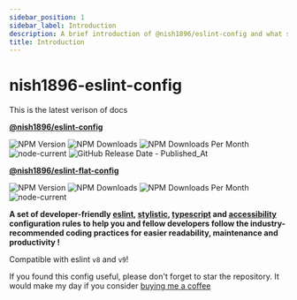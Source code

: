 ```yaml
---
sidebar_position: 1
sidebar_label: Introduction
description: A brief introduction of @nish1896/eslint-config and what sets of rules does it use.
title: Introduction
---
```


# nish1896-eslint-config

This is the latest verison of docs

**[@nish1896/eslint-config](https://www.npmjs.com/package/@nish1896/eslint-config)**

![NPM Version](https://img.shields.io/npm/v/%40nish1896%2Feslint-config)
![NPM Downloads](https://img.shields.io/npm/dt/%40nish1896%2Feslint-config)
![NPM Downloads Per Month](https://img.shields.io/npm/dm/%40nish1896%2Feslint-config?color=%23e0e063)
![node-current](https://img.shields.io/node/v/%40nish1896%2Feslint-config?color=%23e86267)
![GitHub Release Date - Published_At](https://img.shields.io/github/release-date/nishkohli96/eslint-config)

**[@nish1896/eslint-flat-config](https://www.npmjs.com/package/@nish1896/eslint-flat-config)**

![NPM Version](https://img.shields.io/npm/v/%40nish1896%2Feslint-flat-config)
![NPM Downloads](https://img.shields.io/npm/dt/%40nish1896%2Feslint-flat-config)
![NPM Downloads Per Month](https://img.shields.io/npm/dm/%40nish1896%2Feslint-flat-config?color=%23e0e063)
![node-current](https://img.shields.io/node/v/%40nish1896%2Feslint-flat-config?color=%23e86267)


**A set of developer-friendly [eslint](https://eslint.org/), [stylistic](https://eslint.style/), [typescript](https://www.typescriptlang.org/) and [accessibility](https://developer.mozilla.org/en-US/docs/Learn/Accessibility/What_is_accessibility) configuration rules to help you and fellow developers follow the industry-recommended coding practices for easier readability, maintenance and productivity !**

Compatible with eslint `v8` and `v9`!

If you found this config useful, please don't forget to star the repository. It would make my day if you consider [buying me a coffee](https://www.buymeacoffee.com/nish1896)
